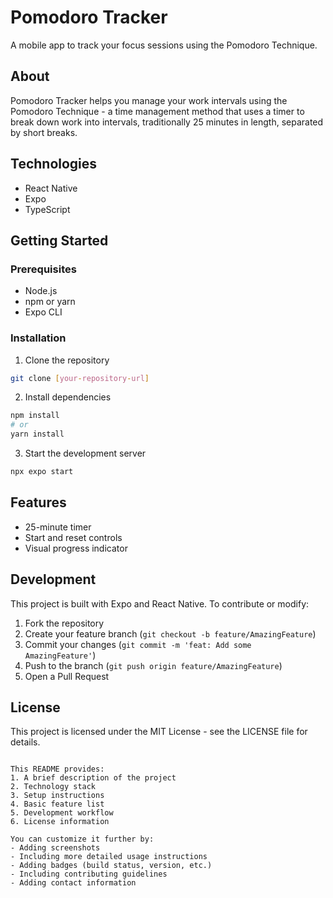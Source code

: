 # Pomodoro Tracker

A mobile app to track your focus sessions using the Pomodoro Technique.

## About

Pomodoro Tracker helps you manage your work intervals using the Pomodoro Technique - a time management method that uses a timer to break down work into intervals, traditionally 25 minutes in length, separated by short breaks.

## Technologies

- React Native
- Expo
- TypeScript

## Getting Started

### Prerequisites

- Node.js
- npm or yarn
- Expo CLI

### Installation

1. Clone the repository
```bash
git clone [your-repository-url]
```

2. Install dependencies
```bash
npm install
# or
yarn install
```

3. Start the development server
```bash
npx expo start
```

## Features

- 25-minute timer
- Start and reset controls
- Visual progress indicator

## Development

This project is built with Expo and React Native. To contribute or modify:

1. Fork the repository
2. Create your feature branch (`git checkout -b feature/AmazingFeature`)
3. Commit your changes (`git commit -m 'feat: Add some AmazingFeature'`)
4. Push to the branch (`git push origin feature/AmazingFeature`)
5. Open a Pull Request

## License

This project is licensed under the MIT License - see the LICENSE file for details.
```

This README provides:
1. A brief description of the project
2. Technology stack
3. Setup instructions
4. Basic feature list
5. Development workflow
6. License information

You can customize it further by:
- Adding screenshots
- Including more detailed usage instructions
- Adding badges (build status, version, etc.)
- Including contributing guidelines
- Adding contact information
